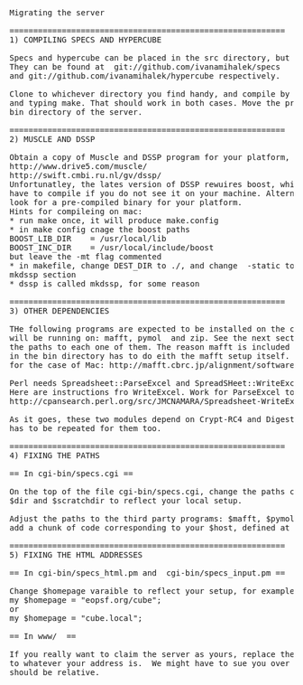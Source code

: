<pre>
Migrating the server

==========================================================
1) COMPILING SPECS AND HYPERCUBE

Specs and hypercube can be placed in the src directory, but this is optional.
They can be found at  git://github.com/ivanamihalek/specs 
and git://github.com/ivanamihalek/hypercube respectively.

Clone to whichever directory you find handy, and compile by moving to 10_objects
and typing make. That should work in both cases. Move the produced binaries to
bin directory of the server.

==========================================================
2) MUSCLE AND DSSP

Obtain a copy of Muscle and DSSP program for your platform, and place in bin.
http://www.drive5.com/muscle/
http://swift.cmbi.ru.nl/gv/dssp/
Unfortunatley, the lates version of DSSP rewuires boost, which you might also 
have to compile if you do not see it on your machine. Alternatively, 
look for a pre-compiled binary for your platform.
Hints for compileing on mac:
* run make once, it will produce make.config
* in make config cnage the boost paths
BOOST_LIB_DIR    = /usr/local/lib
BOOST_INC_DIR    = /usr/local/include/boost
but leave the -mt flag commented
* in makefile, change DEST_DIR to ./, and change  -static to  -static-intel in 
mkdssp section
* dssp is called mkdssp, for some reason

==========================================================
3) OTHER DEPENDENCIES

THe following programs are expected to be installed on the computer the server 
will be running on: mafft, pymol  and zip. See the next section about fixing
the paths to each one of them. The reason mafft is included here and not 
in the bin directory has to do eith the mafft setup itself. See here 
for the case of Mac: http://mafft.cbrc.jp/alignment/software/macosx.html.

Perl needs Spreadsheet::ParseExcel and SpreadSHeet::WriteExcel modules module.
Here are instructions fro WriteExcel. Work for ParseExcel too.
http://cpansearch.perl.org/src/JMCNAMARA/Spreadsheet-WriteExcel-2.37/docs/WriteExcel_Install.html

As it goes, these two modules depend on Crypt-RC4 and Digest-Perl-MD5, so the process
has to be repeated for them too.

==========================================================
4) FIXING THE PATHS

== In cgi-bin/specs.cgi ==

On the top of the file cgi-bin/specs.cgi, change the paths corresponding to 
$dir and $scratchdir to reflect your local setup.

Adjust the paths to the third party programs: $mafft, $pymol and $zip. You can
add a chunk of code corresponding to your $host, defined at the top of the file.

==========================================================
5) FIXING THE HTML ADDRESSES

== In cgi-bin/specs_html.pm and  cgi-bin/specs_input.pm ==

Change $homepage varaible to reflect your setup, for example
my $homepage = "eopsf.org/cube";
or
my $homepage = "cube.local";

== In www/  ==

If you really want to claim the server as yours, replace the reference to eopsf.org
to whatever your address is.  We might have to sue you over that. Otherwise the addrese 
should be relative.
</pre>